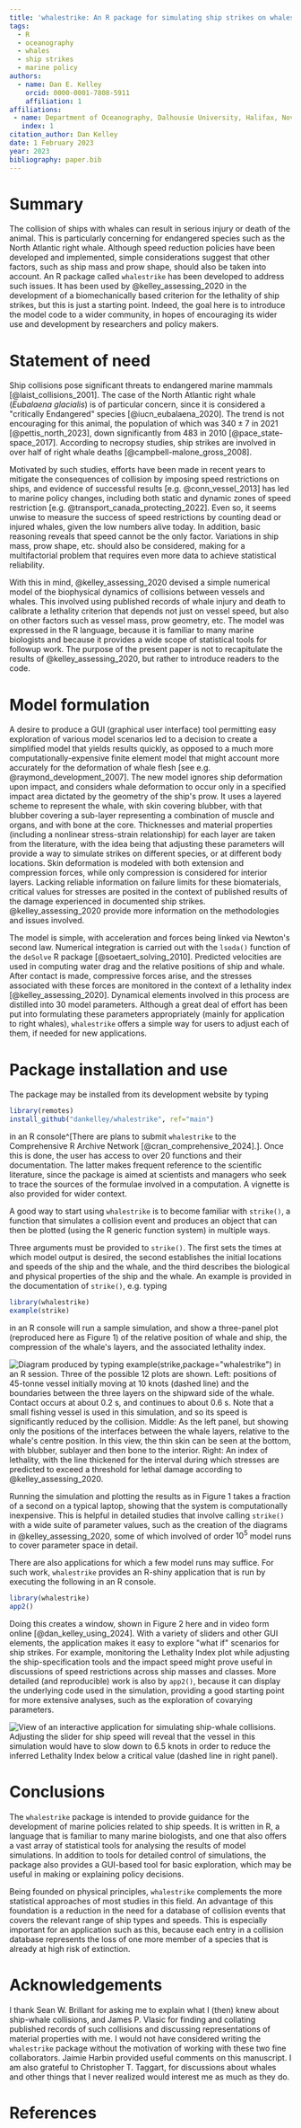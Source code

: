 ```yaml
---
title: 'whalestrike: An R package for simulating ship strikes on whales'
tags:
  - R
  - oceanography
  - whales
  - ship strikes
  - marine policy
authors:
  - name: Dan E. Kelley
    orcid: 0000-0001-7808-5911
    affiliation: 1
affiliations:
 - name: Department of Oceanography, Dalhousie University, Halifax, Nova Scotia, Canada
   index: 1
citation_author: Dan Kelley
date: 1 February 2023
year: 2023
bibliography: paper.bib
---
```


# Summary

The collision of ships with whales can result in serious injury or death of the
animal.  This is particularly concerning for endangered species such as the
North Atlantic right whale. Although speed reduction policies have been
developed and implemented, simple considerations suggest that other factors,
such as ship mass and prow shape, should also be taken into account. An R
package called `whalestrike` has been developed to address such issues. It has
been used by @kelley_assessing_2020 in the development of a biomechanically
based criterion for the lethality of ship strikes, but this is just a starting
point. Indeed, the goal here is to introduce the model code to a wider
community, in hopes of encouraging its wider use and development by researchers
and policy makers.

# Statement of need

Ship collisions pose significant threats to endangered marine mammals
[@laist_collisions_2001]. The case of the North Atlantic right whale
(*Eubalaena glacialis*) is of particular concern, since it is considered a
"critically Endangered" species [@iucn_eubalaena_2020].  The trend is not
encouraging for this animal, the population of which was $340\pm7$ in 2021
[@pettis_north_2023], down significantly from $483$ in 2010
[@pace_state-space_2017].  According to necropsy studies, ship strikes are
involved in over half of right whale deaths [@campbell-malone_gross_2008].

Motivated by such studies, efforts have been made in recent years to mitigate
the consequences of collision by imposing speed restrictions on ships, and
evidence of successful results [e.g. @conn_vessel_2013] has led to marine
policy changes, including both static and dynamic zones of speed restriction
[e.g. @transport_canada_protecting_2022]. Even so, it seems unwise to measure
the success of speed restrictions by counting dead or injured whales, given the
low numbers alive today. In addition, basic reasoning reveals that speed cannot
be the only factor. Variations in ship mass, prow shape, etc. should also be
considered, making for a multifactorial problem that requires even more data to
achieve statistical reliability.

With this in mind, @kelley_assessing_2020 devised a simple numerical model of
the biophysical dynamics of collisions between vessels and whales. This
involved using published records of whale injury and death to calibrate a
lethality criterion that depends not just on vessel speed, but also on other
factors such as vessel mass, prow geometry, etc. The model was expressed in the
R language, because it is familiar to many marine biologists and because it
provides a wide scope of statistical tools for followup work. The purpose of
the present paper is not to recapitulate the results of @kelley_assessing_2020,
but rather to introduce readers to the code.

# Model formulation

A desire to produce a GUI (graphical user interface) tool permitting easy
exploration of various model scenarios led to a decision to create a simplified
model that yields results quickly, as opposed to a much more
computationally-expensive finite element model that might account more
accurately for the deformation of whale flesh [see e.g.
@raymond_development_2007].  The new model ignores ship deformation upon
impact, and considers whale deformation to occur only in a specified impact
area dictated by the geometry of the ship's prow.  It uses a layered scheme to
represent the whale, with skin covering blubber, with that blubber covering a
sub-layer representing a combination of muscle and organs, and with bone at the
core. Thicknesses and material properties (including a nonlinear stress-strain
relationship) for each layer are taken from the literature, with the idea being
that adjusting these parameters will provide a way to simulate strikes on
different species, or at different body locations. Skin deformation is modeled
with both extension and compression forces, while only compression is
considered for interior layers. Lacking reliable information on failure limits
for these biomaterials, critical values for stresses are posited in the context
    of published results of the damage experienced in documented ship strikes.
    @kelley_assessing_2020 provide more information on the methodologies
    and issues involved.

The model is simple, with acceleration and forces being linked via Newton's
second law. Numerical integration is carried out with the `lsoda()` function of
the `deSolve` R package [@soetaert_solving_2010]. Predicted velocities are
used in computing water drag and the relative positions of ship and whale.
After contact is made, compressive forces arise, and the stresses associated
with these forces are monitored in the context of a lethality index 
[@kelley_assessing_2020]. Dynamical elements involved in this process are
distilled into 30 model parameters. Although a great deal of effort has been
put into formulating these parameters appropriately (mainly for application to
right whales), `whalestrike` offers a simple way for users to adjust each of
them, if needed for new applications.

# Package installation and use

The package may be installed from its development website by typing
```R
library(remotes)
install_github("dankelley/whalestrike", ref="main")
```
in an R console^[There are plans to submit `whalestrike` to the Comprehensive R
Archive Network [@cran_comprehensive_2024].].  Once this is done, the user has
access to over 20 functions and their documentation.  The latter makes frequent
reference to the scientific literature, since the package is aimed at
scientists and managers who seek to trace the sources of the formulae involved
in a computation.  A vignette is also provided for wider context.

A good way to start using `whalestrike` is to become familiar with `strike()`,
a function that simulates a collision event and produces an object that can
then be plotted (using the R generic function system) in multiple ways.

Three arguments must be provided to `strike()`.  The first sets the times at
which model output is desired, the second establishes the initial locations and
speeds of the ship and the whale, and the third describes the biological and
physical properties of the ship and the whale. An example is provided
in the documentation of `strike()`, e.g. typing


```R
library(whalestrike)
example(strike)
```

in an R console will run a sample simulation, and show a three-panel plot
(reproduced here as Figure 1) of the relative position of whale and ship, the
compression of the whale's layers, and the associated lethality index.

![Diagram produced by typing `example(strike,package="whalestrike")` in an R session. Three of the possible 12 plots are shown. **Left:** positions of 45-tonne vessel initially moving at 10 knots (dashed line) and the boundaries between the three layers on the shipward side of the whale. Contact occurs at about $0.2$ s, and continues to about $0.6$ s. Note that a small fishing vessel is used in this simulation, and so its speed is significantly reduced by the collision.  **Middle:** As the left panel, but showing only the positions of the interfaces between the whale layers, relative to the whale's centre position. In this view, the thin skin can be seen at the bottom, with blubber, sublayer and then bone to the interior. **Right:** An index of lethality, with the line thickened for the interval during which stresses are predicted to exceed a threshold for lethal damage according to @kelley_assessing_2020.](figure1.png)

Running the simulation and plotting the results as in Figure 1 takes a fraction
of a second on a typical laptop, showing that the system is computationally
inexpensive. This is helpful in detailed studies that involve calling
`strike()` with a wide suite of parameter values, such as the creation of the
diagrams in @kelley_assessing_2020, some of which involved of order $10^5$
model runs to cover parameter space in detail.

There are also applications for which a few model runs may suffice. For such
work, `whalestrike` provides an R-shiny application that is run by executing
the following in an R console.

```R
library(whalestrike)
app2()
```

Doing this creates a window, shown in Figure 2 here and in video form online
[@dan_kelley_using_2024]. With a variety of sliders and other GUI elements, the
application makes it easy to explore "what if" scenarios for ship strikes. For
example, monitoring the Lethality Index plot while adjusting the
ship-specification tools and the impact speed might prove useful in discussions
of speed restrictions across ship masses and classes. More detailed (and
reproducible) work is also by `app2()`, because it can display the underlying
code used in the simulation, providing a good starting point for more extensive
analyses, such as the exploration of covarying parameters.

![View of an interactive application for simulating ship-whale collisions. Adjusting the slider for ship speed will reveal that the vessel in this simulation would have to slow down to 6.5 knots in order to reduce the inferred Lethality Index below a critical value (dashed line in right panel).](figure2.png)


# Conclusions

The `whalestrike` package is intended to provide guidance for the development
of marine policies related to ship speeds.  It is written in R, a language that
is familiar to many marine biologists, and one that also offers a vast array of
statistical tools for analysing the results of model simulations. In addition
to tools for detailed control of simulations, the package also provides a
GUI-based tool for basic exploration, which may be useful in making or
explaining policy decisions.

Being founded on physical principles, `whalestrike` complements the more
statistical approaches of most studies in this field. An advantage of this
foundation is a reduction in the need for a database of collision events that
covers the relevant range of ship types and speeds.  This is especially
important for an application such as this, because each entry in a collision
database represents the loss of one more member of a species that is already at
high risk of extinction.

# Acknowledgements

I thank Sean W. Brillant for asking me to explain what I (then) knew about
ship-whale collisions, and James P. Vlasic for finding and collating published
records of such collisions and discussing representations of material
properties with me. I would not have considered writing the `whalestrike`
package without the motivation of working with these two fine collaborators.
Jaimie Harbin provided useful comments on this manuscript.  I am also grateful
to Christopher T. Taggart, for discussions about whales and other things that I
never realized would interest me as much as they do.

# References
